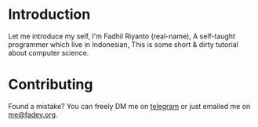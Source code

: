 # Introduction

Let me introduce my self, I'm Fadhil Riyanto (real-name), A self-taught programmer which live in Indonesian, This is some short & dirty tutorial about computer science.

# Contributing
Found a mistake? You can freely DM me on [telegram](https://t.me/fadhil_riyanto) or just emailed me on [me@fadev.org](mailto:me@fadev.org).